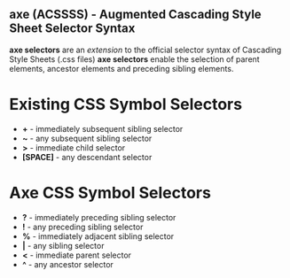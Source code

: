 ## axe (ACSSSS) - Augmented Cascading Style Sheet Selector Syntax

**axe selectors** are an *extension* to the official selector syntax of Cascading Style Sheets (.css files)
**axe selectors** enable the selection of parent elements, ancestor elements and preceding sibling elements. 


# Existing CSS Symbol Selectors

- **+** - immediately subsequent sibling selector
- **~** - any subsequent sibling selector
- **>** - immediate child selector
- **[SPACE]** - any descendant selector

# Axe CSS Symbol Selectors

- **?** - immediately preceding sibling selector
- **!** - any preceding sibling selector
- **%** - immediately adjacent sibling selector
- **|** - any sibling selector
- **<** - immediate parent selector
- **^** - any ancestor selector
